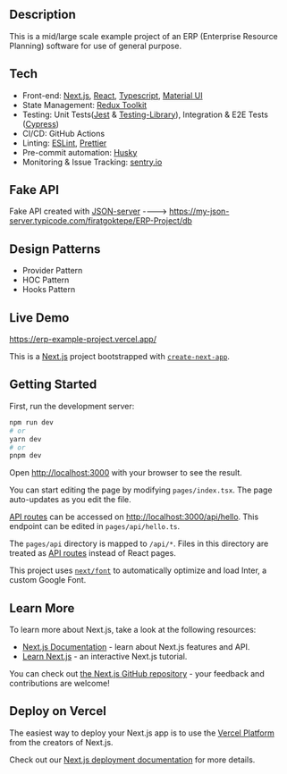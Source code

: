 ## Description

This is a mid/large scale example project of an ERP (Enterprise Resource
Planning) software for use of general purpose.

## Tech

<ul>
<li>Front-end: <a href="https://nextjs.org/" target="_blank" rel="noopener noreferrer">Next.js</a>, <a href="https://reactjs.org/" target="_blank" rel="noopener noreferrer">React</a>, <a href="https://www.typescriptlang.org/" target="_blank" rel="noopener noreferrer">Typescript</a>, <a href="https://mui.com/" target="_blank" rel="noopener noreferrer">Material UI</a></li>
<li>State Management: <a href="https://redux-toolkit.js.org/" target="_blank" rel="noopener noreferrer">Redux Toolkit</a></li>
<li>Testing: Unit Tests(<a href="https://jestjs.io/" target="_blank" rel="noopener noreferrer">Jest</a> & <a href="https://testing-library.com/" target="_blank" rel="noopener noreferrer">Testing-Library</a>), Integration & E2E Tests 
(<a href="https://www.cypress.io/" target="_blank" rel="noopener noreferrer">Cypress</a>)</li>
<li>CI/CD: GitHub Actions</li>
<li>Linting: <a href="https://eslint.org/" target="_blank" rel="noopener noreferrer">ESLint</a>, <a href="https://prettier.io/" target="_blank" rel="noopener noreferrer">Prettier</a></li>
<li>Pre-commit automation: <a href="https://typicode.github.io/husky/#/" target="_blank" rel="noopener noreferrer">Husky</a></li>
<li>Monitoring & Issue Tracking: <a href="https://sentry.io/" target="_blank" rel="noopener noreferrer">sentry.io</a></li>
</ul>

## Fake API

Fake API created with <a 
href="https://my-json-server.typicode.com/">JSON-server</a> ---->
https://my-json-server.typicode.com/firatgoktepe/ERP-Project/db

## Design Patterns

<ul>
<li>Provider Pattern</li>
<li>HOC Pattern</li>
<li>Hooks Pattern</li>
</ul>

## Live Demo

https://erp-example-project.vercel.app/

This is a [Next.js](https://nextjs.org/) project bootstrapped with [`create-next-app`](https://github.com/vercel/next.js/tree/canary/packages/create-next-app).

## Getting Started

First, run the development server:

```bash
npm run dev
# or
yarn dev
# or
pnpm dev
```

Open [http://localhost:3000](http://localhost:3000) with your browser to see the result.

You can start editing the page by modifying `pages/index.tsx`. The page auto-updates as you edit the file.

[API routes](https://nextjs.org/docs/api-routes/introduction) can be accessed on [http://localhost:3000/api/hello](http://localhost:3000/api/hello). This endpoint can be edited in `pages/api/hello.ts`.

The `pages/api` directory is mapped to `/api/*`. Files in this directory are treated as [API routes](https://nextjs.org/docs/api-routes/introduction) instead of React pages.

This project uses [`next/font`](https://nextjs.org/docs/basic-features/font-optimization) to automatically optimize and load Inter, a custom Google Font.

## Learn More

To learn more about Next.js, take a look at the following resources:

- [Next.js Documentation](https://nextjs.org/docs) - learn about Next.js features and API.
- [Learn Next.js](https://nextjs.org/learn) - an interactive Next.js tutorial.

You can check out [the Next.js GitHub repository](https://github.com/vercel/next.js/) - your feedback and contributions are welcome!

## Deploy on Vercel

The easiest way to deploy your Next.js app is to use the [Vercel Platform](https://vercel.com/new?utm_medium=default-template&filter=next.js&utm_source=create-next-app&utm_campaign=create-next-app-readme) from the creators of Next.js.

Check out our [Next.js deployment documentation](https://nextjs.org/docs/deployment) for more details.
